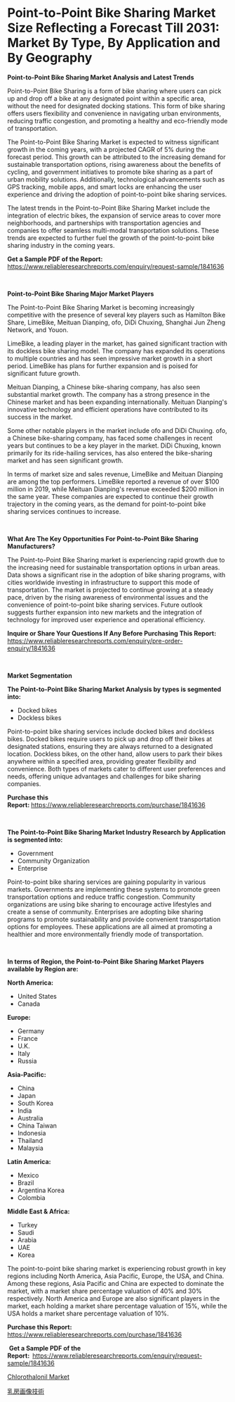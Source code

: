 <p><h1>Point-to-Point Bike Sharing Market Size Reflecting a Forecast Till 2031: Market By Type, By Application and By Geography</h1></p><p><strong>Point-to-Point Bike Sharing Market Analysis and Latest Trends</strong></p>
<p><p>Point-to-Point Bike Sharing is a form of bike sharing where users can pick up and drop off a bike at any designated point within a specific area, without the need for designated docking stations. This form of bike sharing offers users flexibility and convenience in navigating urban environments, reducing traffic congestion, and promoting a healthy and eco-friendly mode of transportation.</p><p>The Point-to-Point Bike Sharing Market is expected to witness significant growth in the coming years, with a projected CAGR of 5% during the forecast period. This growth can be attributed to the increasing demand for sustainable transportation options, rising awareness about the benefits of cycling, and government initiatives to promote bike sharing as a part of urban mobility solutions. Additionally, technological advancements such as GPS tracking, mobile apps, and smart locks are enhancing the user experience and driving the adoption of point-to-point bike sharing services.</p><p>The latest trends in the Point-to-Point Bike Sharing Market include the integration of electric bikes, the expansion of service areas to cover more neighborhoods, and partnerships with transportation agencies and companies to offer seamless multi-modal transportation solutions. These trends are expected to further fuel the growth of the point-to-point bike sharing industry in the coming years.</p></p>
<p><strong>Get a Sample PDF of the Report:&nbsp;</strong> <a href="https://www.reliableresearchreports.com/enquiry/request-sample/1841636">https://www.reliableresearchreports.com/enquiry/request-sample/1841636</a></p>
<p>&nbsp;</p>
<p><strong>Point-to-Point Bike Sharing Major Market Players</strong></p>
<p><p>The Point-to-Point Bike Sharing Market is becoming increasingly competitive with the presence of several key players such as Hamilton Bike Share, LimeBike, Meituan Dianping, ofo, DiDi Chuxing, Shanghai Jun Zheng Network, and Youon.</p><p>LimeBike, a leading player in the market, has gained significant traction with its dockless bike sharing model. The company has expanded its operations to multiple countries and has seen impressive market growth in a short period. LimeBike has plans for further expansion and is poised for significant future growth.</p><p>Meituan Dianping, a Chinese bike-sharing company, has also seen substantial market growth. The company has a strong presence in the Chinese market and has been expanding internationally. Meituan Dianping's innovative technology and efficient operations have contributed to its success in the market.</p><p>Some other notable players in the market include ofo and DiDi Chuxing. ofo, a Chinese bike-sharing company, has faced some challenges in recent years but continues to be a key player in the market. DiDi Chuxing, known primarily for its ride-hailing services, has also entered the bike-sharing market and has seen significant growth.</p><p>In terms of market size and sales revenue, LimeBike and Meituan Dianping are among the top performers. LimeBike reported a revenue of over $100 million in 2019, while Meituan Dianping's revenue exceeded $200 million in the same year. These companies are expected to continue their growth trajectory in the coming years, as the demand for point-to-point bike sharing services continues to increase.</p></p>
<p>&nbsp;</p>
<p><strong>What Are The Key Opportunities For Point-to-Point Bike Sharing Manufacturers?</strong></p>
<p><p>The Point-to-Point Bike Sharing market is experiencing rapid growth due to the increasing need for sustainable transportation options in urban areas. Data shows a significant rise in the adoption of bike sharing programs, with cities worldwide investing in infrastructure to support this mode of transportation. The market is projected to continue growing at a steady pace, driven by the rising awareness of environmental issues and the convenience of point-to-point bike sharing services. Future outlook suggests further expansion into new markets and the integration of technology for improved user experience and operational efficiency.</p></p>
<p><strong>Inquire or Share Your Questions If Any Before Purchasing This Report:</strong> <a href="https://www.reliableresearchreports.com/enquiry/pre-order-enquiry/1841636">https://www.reliableresearchreports.com/enquiry/pre-order-enquiry/1841636</a></p>
<p>&nbsp;</p>
<p><strong>Market Segmentation</strong></p>
<p><strong>The Point-to-Point Bike Sharing Market Analysis by types is segmented into:</strong></p>
<p><ul><li>Docked bikes</li><li>Dockless bikes</li></ul></p>
<p><p>Point-to-point bike sharing services include docked bikes and dockless bikes. Docked bikes require users to pick up and drop off their bikes at designated stations, ensuring they are always returned to a designated location. Dockless bikes, on the other hand, allow users to park their bikes anywhere within a specified area, providing greater flexibility and convenience. Both types of markets cater to different user preferences and needs, offering unique advantages and challenges for bike sharing companies.</p></p>
<p><strong>Purchase this Report:&nbsp;</strong><a href="https://www.reliableresearchreports.com/purchase/1841636">https://www.reliableresearchreports.com/purchase/1841636</a></p>
<p>&nbsp;</p>
<p><strong>The Point-to-Point Bike Sharing Market Industry Research by Application is segmented into:</strong></p>
<p><ul><li>Government</li><li>Community Organization</li><li>Enterprise</li></ul></p>
<p><p>Point-to-point bike sharing services are gaining popularity in various markets. Governments are implementing these systems to promote green transportation options and reduce traffic congestion. Community organizations are using bike sharing to encourage active lifestyles and create a sense of community. Enterprises are adopting bike sharing programs to promote sustainability and provide convenient transportation options for employees. These applications are all aimed at promoting a healthier and more environmentally friendly mode of transportation.</p></p>
<p>&nbsp;</p>
<p><strong>In terms of Region, the Point-to-Point Bike Sharing Market Players available by Region are:</strong></p>
<p>
    <p> <strong> North America: </strong>
        <ul>
            <li>United States</li>
            <li>Canada</li>
        </ul>
        </p> 
    <p> <strong> Europe: </strong>
        <ul>
            <li>Germany</li>
            <li>France</li>
            <li>U.K.</li>
            <li>Italy</li>
            <li>Russia</li>
        </ul>
        </p> 
    <p> <strong> Asia-Pacific: </strong>
        <ul>
            <li>China</li>
            <li>Japan</li>
            <li>South Korea</li>
            <li>India</li>
            <li>Australia</li>
            <li>China Taiwan</li>
            <li>Indonesia</li>
            <li>Thailand</li>
            <li>Malaysia</li>
        </ul>
        </p> 
    <p> <strong> Latin America: </strong>
        <ul>
            <li>Mexico</li>
            <li>Brazil</li>
            <li>Argentina Korea</li>
            <li>Colombia</li>
        </ul>
        </p> 
    <p> <strong> Middle East & Africa: </strong>
        <ul>
            <li>Turkey</li>
            <li>Saudi</li>
            <li>Arabia</li>
            <li>UAE</li>
            <li>Korea</li>
        </ul>
    </p>
    </p>
<p><p>The point-to-point bike sharing market is experiencing robust growth in key regions including North America, Asia Pacific, Europe, the USA, and China. Among these regions, Asia Pacific and China are expected to dominate the market, with a market share percentage valuation of 40% and 30% respectively. North America and Europe are also significant players in the market, each holding a market share percentage valuation of 15%, while the USA holds a market share percentage valuation of 10%.</p></p>
<p><strong>Purchase this Report: </strong><a href="https://www.reliableresearchreports.com/purchase/1841636">https://www.reliableresearchreports.com/purchase/1841636</a></p>
<p>&nbsp;<strong>Get a Sample PDF of the Report:&nbsp;&nbsp;</strong><a href="https://www.reliableresearchreports.com/enquiry/request-sample/1841636">https://www.reliableresearchreports.com/enquiry/request-sample/1841636</a></p>
<p><strong></strong></p>
<p><p><a href="https://forested-sushi-9b0.notion.site/Chlorothalonil-Market-Share-Market-New-Trends-Analysis-Report-By-Type-By-Application-By-End-use--6f1c9faab1a44819ae5e974c5f1e6450">Chlorothalonil Market</a></p><p><a href="https://github.com/JacksonWiza1924/Market-Research-Report-List-1/blob/main/83416337813.md">乳房画像技術</a></p></p>